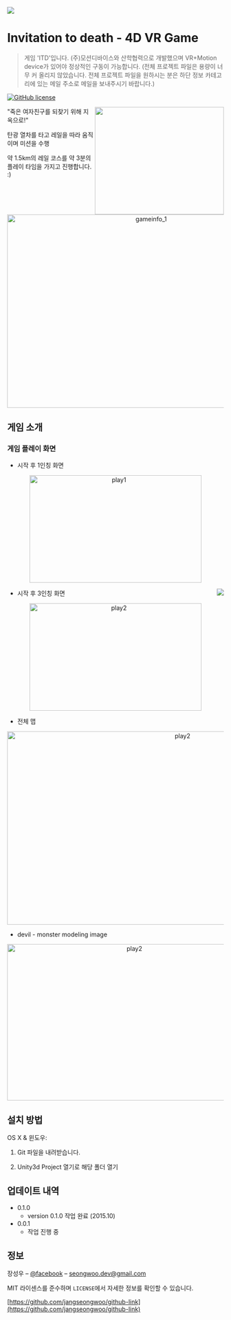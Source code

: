 ![](./images/intro.png)
# Invitation to death - 4D VR Game
> 게임 'ITD'입니다. (주)모션디바이스와 산학협력으로 개발했으며 VR+Motion device가 있어야 정상적인 구동이 가능합니다. 
(전체 프로젝트 파일은 용량이 너무 커 올리지 않았습니다. 전체 프로젝트 파일을 원하시는 분은 하단 정보 카테고리에 있는 메일 주소로 메일을 보내주시기 바랍니다.)

[![GitHub license](https://img.shields.io/github/license/Day8/re-frame.svg)](license.txt)




<img align="right" src="./images/Intro.png?raw=true" width="300" height="250">


"죽은 여자친구를 되찾기 위해 지옥으로!"

탄광 열차를 타고 레일을 따라 움직이며 미션을 수행

약 1.5km의 레일 코스를 약 3분의 플레이 타임을 가지고 진행합니다. :)

<p align="center">
<img src="./images/gameInfo_1.png" alt="gameinfo_1"
width="654" height="450">
</p>



## 게임 소개

### 게임 플레이 화면

- 시작 후 1인칭 화면
<p align="center">
<img src="./images/play1.png" alt="play1"
width="400" height="250">
</p>

<img align="right" src="/images/play1.png?raw=true">

- 시작 후 3인칭 화면
<p align="center">
<img src="./images/play2.png" alt="play2"
width="400" height="250">
</p>

- 전체 맵 
<p align="center">
<img src="./images/map1.png" alt="play2"
width="800" height="450">
</p>

- devil - monster modeling image

<p align="center">
<img src="./images/devil.png" alt="play2"
width="576" height="364">
</p>







## 설치 방법

OS X & 윈도우:

1. Git 파일을 내려받습니다.

2. Unity3d Project 열기로 해당 폴더 열기


## 업데이트 내역

* 0.1.0
    * version 0.1.0 작업 완료 (2015.10)
* 0.0.1
    * 작업 진행 중

## 정보

장성우 – [@facebook](https://www.facebook.com/profile.php?id=100007028118707&ref=bookmarks) – seongwoo.dev@gmail.com

MIT 라이센스를 준수하며 ``LICENSE``에서 자세한 정보를 확인할 수 있습니다.

[https://github.com/jangseongwoo/github-link](https://github.com/jangseongwoo/github-link)

<!-- Markdown link & img dfn's -->
[npm-image]: https://img.shields.io/npm/v/datadog-metrics.svg?style=flat-square
[npm-url]: https://npmjs.org/package/datadog-metrics
[npm-downloads]: https://img.shields.io/npm/dm/datadog-metrics.svg?style=flat-square
[travis-image]: https://img.shields.io/travis/dbader/node-datadog-metrics/master.svg?style=flat-square
[travis-url]: https://travis-ci.org/dbader/node-datadog-metrics
[wiki]: https://github.com/yourname/yourproject/wiki
